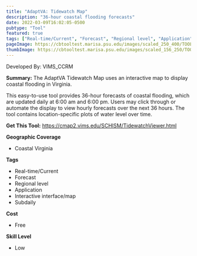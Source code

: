 ```yaml
---
title: "AdaptVA: Tidewatch Map"
description: "36-hour coastal flooding forecasts"
date: 2022-03-09T16:02:05-0500
pubtype: "Tool"
featured: true
tags: ["Real-time/Current", "Forecast", "Regional level", "Application", "Interactive interface/map", "Subdaily"]
pageImage: https://cbtooltest.marisa.psu.edu/images/scaled_250_400/TOOLID_1.2_ScreenCapture-1.png
thumbImage: https://cbtooltest.marisa.psu.edu/images/scaled_156_250/TOOLID_1.2_ScreenCapture-1.png
---
```

Developed By: VIMS_CCRM

**Summary:** The AdaptVA Tidewatch Map uses an interactive map to display coastal flooding in Virginia. 

This easy-to-use tool provides 36-hour forecasts of coastal flooding, which are updated daily at 6:00 am and 6:00 pm. Users may click through or automate the display to view hourly forecasts over the next 36 hours. The tool contains location-specific plots of water level over time. 

__**Get This Tool:**__ https://cmap2.vims.edu/SCHISM/TidewatchViewer.html

__**Geographic Coverage**__
- Coastal Virginia

__**Tags**__
-  Real-time/Current
-  Forecast
-  Regional level
-  Application
-  Interactive interface/map
-  Subdaily

__**Cost**__
- Free

__**Skill Level**__
- Low
